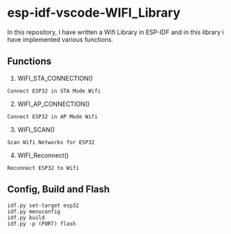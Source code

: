 # esp-idf-vscode-WIFI_Library
In this repository, I have written a Wifi Library in ESP-IDF and in this library i have implemented various functions.

## Functions

1. WIFI_STA_CONNECTION()
```
Connect ESP32 in STA Mode Wifi
```

2. WIFI_AP_CONNECTION()
```
Connect ESP32 in AP Mode Wifi
```

3. WIFI_SCAN()
```
Scan Wifi Networks for ESP32
```
4. WIFI_Reconnect()
```
Reconnect ESP32 to Wifi
```

## Config, Build and Flash

```
idf.py set-target esp32
idf.py menuconfig
idf.py build
idf.py -p (PORT) flash
```
